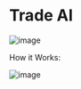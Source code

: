 # Trade AI 

![image](https://github.com/user-attachments/assets/15382a19-b017-414b-b884-91d2d6defa0e)


How it Works:

![image](https://github.com/user-attachments/assets/dcea2744-cf3f-4dcc-a39e-adc6b4a82cdd)
